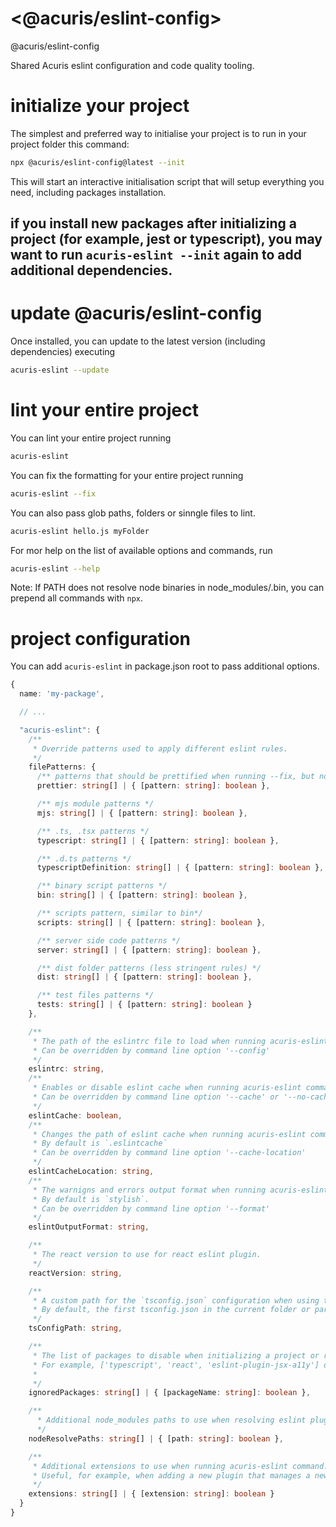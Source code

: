 # <@acuris/eslint-config>

@acuris/eslint-config

Shared Acuris eslint configuration and code quality tooling.

# initialize your project

The simplest and preferred way to initialise your project is to run in your project folder this command:

```sh
npx @acuris/eslint-config@latest --init
```

This will start an interactive initialisation script that will setup everything you need, including packages installation.

## if you install new packages after initializing a project (for example, jest or typescript), you may want to run `acuris-eslint --init` again to add additional dependencies.

# update @acuris/eslint-config

Once installed, you can update to the latest version (including dependencies) executing

```sh
acuris-eslint --update
```

# lint your entire project

You can lint your entire project running

```sh
acuris-eslint
```

You can fix the formatting for your entire project running

```sh
acuris-eslint --fix
```

You can also pass glob paths, folders or sinngle files to lint.

```sh
acuris-eslint hello.js myFolder
```

For mor help on the list of available options and commands, run

```sh
acuris-eslint --help
```

Note: If PATH does not resolve node binaries in node_modules/.bin, you can prepend all commands with `npx`.

# project configuration

You can add `acuris-eslint` in package.json root to pass additional options.

```ts
{
  name: 'my-package',

  // ...

  "acuris-eslint": {
    /**
     * Override patterns used to apply different eslint rules.
     */
    filePatterns: {
      /** patterns that should be prettified when running --fix, but not validated using eslint parsers */
      prettier: string[] | { [pattern: string]: boolean },

      /** mjs module patterns */
      mjs: string[] | { [pattern: string]: boolean },

      /** .ts, .tsx patterns */
      typescript: string[] | { [pattern: string]: boolean },

      /** .d.ts patterns */
      typescriptDefinition: string[] | { [pattern: string]: boolean },

      /** binary script patterns */
      bin: string[] | { [pattern: string]: boolean },

      /** scripts pattern, similar to bin*/
      scripts: string[] | { [pattern: string]: boolean },

      /** server side code patterns */
      server: string[] | { [pattern: string]: boolean },

      /** dist folder patterns (less stringent rules) */
      dist: string[] | { [pattern: string]: boolean },

      /** test files patterns */
      tests: string[] | { [pattern: string]: boolean }
    },

    /**
     * The path of the eslintrc file to load when running acuris-eslint command
     * Can be overridden by command line option '--config'
     */
    eslintrc: string,
    /**
     * Enables or disable eslint cache when running acuris-eslint command.
     * Can be overridden by command line option '--cache' or '--no-cache'
     */
    eslintCache: boolean,
    /**
     * Changes the path of eslint cache when running acuris-eslint command.
     * By default is `.eslintcache`
     * Can be overridden by command line option '--cache-location'
     */
    eslintCacheLocation: string,
    /**
     * The warnigns and errors output format when running acuris-eslint command.
     * By default is `stylish`.
     * Can be overridden by command line option '--format'
     */
    eslintOutputFormat: string,

    /**
     * The react version to use for react eslint plugin.
     */
    reactVersion: string,

    /**
     * A custom path for the `tsconfig.json` configuration when using typescript.
     * By default, the first tsconfig.json in the current folder or parent folders is used.
     */
    tsConfigPath: string,

    /**
     * The list of packages to disable when initializing a project or running eslint.
     * For example, ['typescript', 'react', 'eslint-plugin-jsx-a11y'] disables typescript, react and jsx-a11y.
     *
     */
    ignoredPackages: string[] | { [packageName: string]: boolean },

    /**
      * Additional node_modules paths to use when resolving eslint plugins or configurations.
      */
    nodeResolvePaths: string[] | { [path: string]: boolean },

    /**
     * Additional extensions to use when running acuris-eslint command.
     * Useful, for example, when adding a new plugin that manages a new file type.
     */
    extensions: string[] | { [extension: string]: boolean }
  }
}
```
